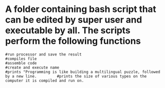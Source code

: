 # A folder containing bash script that can be edited by super user and executable by all. The scripts perform the following functions
	#run processor and save the result
	#compiles file 
	#assemble code
	#create and execute name
	#prints "Programming is like building a multilingual puzzle, followed by a new line.	     #prints the size of various types on the computer it is compiled and run on.
